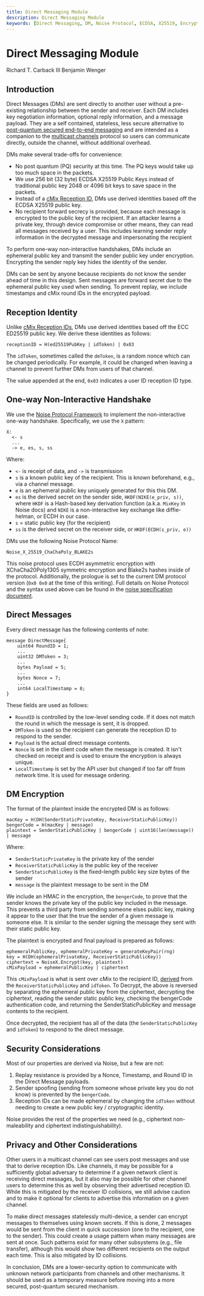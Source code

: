 ```yaml
---
title: Direct Messaging Module
description: Direct Messaging Module
keywords: [Direct Messaging, DM, Noise Protocol, ECDSA, X25519, Encryption, Security, Multicast Channels]
---
```


# Direct Messaging Module

Richard T. Carback III
Benjamin Wenger

## Introduction

Direct Messages (DMs) are sent directly to another user without a
pre-existing relationship between the sender and receiver. Each DM
includes key negotiation information, optional reply information, and
a message payload. They are a self contained, stateless, less secure
alternative to [post-quantum secured end-to-end
messaging](end_to_end.md) and are intended as a companion to the
[multicast channels](multicast_channel.md) protocol so users can
communicate directly, outside the channel, without additional overhead.

DMs make several trade-offs for convenience:
* No post quantum (PQ) security at this time. The PQ keys would take up
  too much space in the packets.
* We use 256 bit (32 byte) ECDSA X25519 Public Keys instead of
  traditional public key 2048 or 4096 bit keys to save space in the
  packets.
* Instead of a [cMix Reception ID](message_pickup.md), DMs use derived
  identities based off the ECDSA X25519 public key.
* No recipient forward secrecy is provided, because each message is
  encrypted to the public key of the recipient. If an attacker learns
  a private key, through device compromise or other means, they can
  read all messages received by a user. This includes learning sender
  reply information in the decrypted message and impersonating the
  recipient

To perform one-way non-interactive handshakes, DMs include an
ephemeral public key and transmit the sender public key under
encryption. Encrypting the sender reply key hides the identity of the
sender.

DMs can be sent by anyone because recipients do not know the
sender ahead of time in this design. Sent messages are forward secret
due to the ephemeral public key used when sending. To prevent replay,
we include timestamps and cMix round IDs in the encrypted payload.

## Reception Identity

Unlike [cMix Reception IDs](message_pickup.md), DMs use derived
identities based off the ECC ED25519 public key. We derive these identities
as follows:

```
receptionID = H(ed25519PubKey | idToken) | 0x03
```

The `idToken`, sometimes called the `dmToken`, is a random nonce which
can be changed periodically. For example, it could be changed when
leaving a channel to prevent further DMs from users of that channel.

The value appended at the end, `0x03` indicates a user ID reception ID
type.

## One-way Non-Interactive Handshake

We use the [Noise Protocol Framework](https://noiseprotocol.org/) to
implement the non-interactive one-way handshake. Specifically, we use
the `X` pattern:

```
X:
  <- s
  ...
  -> e, es, s, ss
```

Where:
* `<-` is receipt of data, and `->` is transmission
* `s` is a known public key of the recipient. This is known beforehand,
  e.g., via a channel message.
* `e` is an ephemeral public key uniquely generated for this this DM.
* `es` is the derived secret on the sender side, `HKDF(NIKE(e_priv, s))`, where
  `HKDF` is a Hash-based key derivation function (a.k.a. `MixKey` in
  Noise docs) and `NIKE` is a non-interactive key exchange like
  diffie-helman, or ECDH in our case.
* `s` = static public key (for the recipient)
* `ss` is the derived secret on the receiver side, or `HKDF(ECDH(s_priv, e))`

DMs use the following Noise Protocol Name:

```
Noise_X_25519_ChaChaPoly_BLAKE2s
```

This noise protocol uses ECDH asymmetric encryption with
XChaCha20Poly1305 symmetric encryption and Blake2s hashes inside of the
protocol.  Additionally, the prologue is set to the current DM protocol
version (`0x0 0x0` at the time of this writing). Full details on Noise
Protocol and the syntax used above can be found in the
[noise specification document](https://noiseprotocol.org/noise.html).

## Direct Messages

Every direct message has the following contents of note:

```
message DirectMessage{
    uint64 RoundID = 1;
    ...
    uint32 DMToken = 3;
    ...
    bytes Payload = 5;
    ...
    bytes Nonce = 7;
    ...
    int64 LocalTimestamp = 8;
}

```

These fields are used as follows:
* `RoundID` is controlled by the low-level sending code. If it does not
  match the round in which the message is sent, it is dropped.
* `DMToken` is used so the recipient can generate the reception ID to
  respond to the sender.
* `Payload` is the actual direct message contents.
* `Nonce` is set in the client code when the message is created. It
  isn't checked on receipt and is used to ensure the encryption is
  always unique.
* `LocalTimestamp` is set by the API user but changed if too far off
  from network time. It is used for message ordering.

## DM Encryption

The format of the plaintext inside the encrypted DM is as follows:

```
macKey = H(DH(SenderStaticPrivateKey, ReceiverStaticPublicKey))
bengerCode = H(macKey | message)
plaintext = SenderStaticPublicKey | bengerCode | uint16(len(message)) | message
```

Where:
* `SenderStaticPrivateKey` is the private key of the sender
* `ReceiverStaticPublicKey` is the public key of the receiver
* `SenderStaticPublicKey` is the fixed-length public key size bytes of
  the sender
* `message` is the plaintext message to be sent in the DM

We include an HMAC in the encryption, the `bengerCode`, to prove that
the sender knows the private key of the public key included in the
message. This prevents a third party from sending someone elses public
key, making it appear to the user that the true the sender of a given
message is someone else. It is similar to the sender signing the message
they sent with their static public key.

The plaintext is encrypted and final payload is prepared as follows:

```
ephemeralPublicKey, ephemeralPrivateKey = generateKeyPair(rng)
key = H(DH(ephemeralPrivateKey, ReceiverStaticPublicKey))
ciphertext = NoiseX.Encrypt(key, plaintext)
cMixPayload = ephemeralPublicKey | ciphertext
```

This `cMixPayload` is what is sent over cMix to the recipient ID,
[derived](#one-way-non-interactive-handshake) from the
`ReceiverStaticPublicKey` and `idToken`. To Decrypt, the above is
reversed by separating the ephemeral public key from the ciphertext,
decrypting the ciphertext, reading the sender static public key,
checking the bengerCode authentication code, and returning the
SenderStaticPublicKey and message contents to the recipient.

Once decrypted, the recipient has all of the data (the
`SenderStaticPublicKey` and `idToken`) to respond to the direct
message.

## Security Considerations

Most of our properties are derived via Noise, but a few are not:

1. Replay resistance is provided by a Nonce, Timestamp, and Round ID
   in the Direct Message payloads.
2. Sender spoofing (sending from someone whose private key you do not
   know) is prevented by the `bengerCode`.
3. Reception IDs can be made ephemeral by changing the `idToken` without
   needing to create a new public key / cryptographic identity.

Noise provides the rest of the properties we need (e.g., ciphertext
non-maleability and ciphertext indistinguishability).

## Privacy and Other Considerations

Other users in a multicast channel can see users post messages and use
that to derive reception IDs. Like channels, it may be possible for a
sufficiently global adversary to determine if a given network client
is receiving direct messages, but it also may be possible for other
channel users to determine this as well by observing their advertised
reception ID. While this is mitigated by the receiver ID collisions,
we still advise caution and to make it optional for clients to
advertise this information on a given channel.

To make direct messages statelessly multi-device, a sender can encrypt
messages to themselves using known secrets. If this is done, 2
messages would be sent from the client in quick succession (one to the
recipient, one to the sender). This could create a usage pattern when
many messages are sent at once. Such patterns exist for many other
subsystems (e.g., file transfer), although this would show two
different recipients on the output each time. This is also mitigated
by ID collisions.

In conclusion, DMs are a lower-security option to communicate with
unknown network participants from channels and other mechanisms. It
should be used as a temporary measure before moving into a more
secured, post-quantum secured mechanism.
